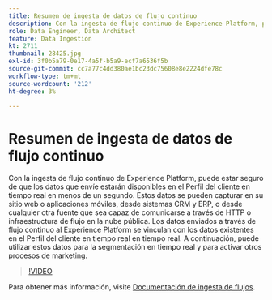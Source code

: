 ```yaml
---
title: Resumen de ingesta de datos de flujo continuo
description: Con la ingesta de flujo continuo de Experience Platform, puede estar seguro de que los datos que envíe estarán disponibles en el Perfil del cliente en tiempo real en menos de un segundo. Estos datos se pueden capturar en su sitio web o aplicaciones móviles, desde sistemas CRM y ERP, o desde cualquier otra fuente que sea capaz de comunicarse a través de HTTP o infraestructura de flujo en la nube pública. Los datos enviados a través de flujo continuo al Experience Platform se vinculan con los datos existentes en el Perfil del cliente en tiempo real en tiempo real. A continuación, puede utilizar estos datos para la segmentación en tiempo real y para activar otros procesos de marketing.
role: Data Engineer, Data Architect
feature: Data Ingestion
kt: 2711
thumbnail: 28425.jpg
exl-id: 3f0b5a79-0e17-4a5f-b5a9-ecf7a6536f5b
source-git-commit: cc7a77c4dd380ae1bc23dc75608e8e2224dfe78c
workflow-type: tm+mt
source-wordcount: '212'
ht-degree: 3%

---
```


# Resumen de ingesta de datos de flujo continuo

Con la ingesta de flujo continuo de Experience Platform, puede estar seguro de que los datos que envíe estarán disponibles en el Perfil del cliente en tiempo real en menos de un segundo. Estos datos se pueden capturar en su sitio web o aplicaciones móviles, desde sistemas CRM y ERP, o desde cualquier otra fuente que sea capaz de comunicarse a través de HTTP o infraestructura de flujo en la nube pública. Los datos enviados a través de flujo continuo al Experience Platform se vinculan con los datos existentes en el Perfil del cliente en tiempo real en tiempo real. A continuación, puede utilizar estos datos para la segmentación en tiempo real y para activar otros procesos de marketing.

>[!VIDEO](https://video.tv.adobe.com/v/28425?quality=12&learn=on)

Para obtener más información, visite [Documentación de ingesta de flujos](https://experienceleague.adobe.com/docs/experience-platform/ingestion/streaming/overview.html?lang=es).